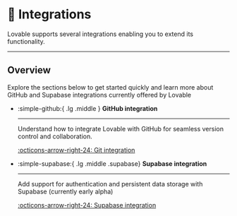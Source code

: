 # :nut_and_bolt: Integrations

Lovable supports several integrations enabling you to extend its functionality.

---


## Overview
Explore the sections below to get started quickly and learn more about GitHub and Supabase integrations currently offered by Lovable
<div class="grid cards" markdown>


-   :simple-github:{ .lg .middle } **GitHub integration**

    ---

    Understand how to integrate Lovable with GitHub for seamless version control and collaboration.

    [:octicons-arrow-right-24: Git integration](../features/git-integration.md)


-   :simple-supabase:{ .lg .middle .supabase} **Supabase integration**

    ---

    Add support for authentication and persistent data storage with Supabase (currently early alpha)

    [:octicons-arrow-right-24: Supabase integration](supabase.md)



</div>
